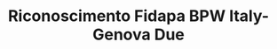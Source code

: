 ---
title: "Riconoscimento Fidapa BPW Italy-Genova Due"
description: "Venerdì 12 marzo ScreenNeuroPharm ha esposto la propria idea imprenditoriale all’associazione FIDAPA BPW Italy-Genova Due. Un onore e un immenso piacere."
picture: fidapa_riconoscimento.jpg

label_default:  
label_primary:
label_success: "award"
label_info: 
label_warning: 
label_danger: 
---